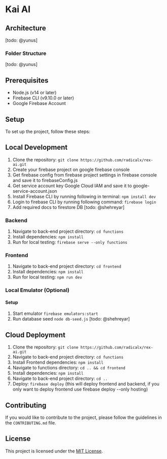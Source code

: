 # Kai AI

## Architecture
 [todo: @yunus]

### Folder Structure
 [todo: @yunus]

## Prerequisites
- Node.js (v14 or later)
- Firebase CLI (v9.10.0 or later)
- Google Firebase Account

## Setup
To set up the project, follow these steps:

## Local Development
1. Clone the repository: `git clone https://github.com/radicalx/rex-ai.git`
2. Create your firebase project on google firebase console
3. Get firebase config from firebase project settings in firebase console and save it to firebaseConfig.js
4. Get service account key Google Cloud IAM and save it to google-service-account.json
5. Install Firebase CLI by running following in terminal: `npm install dev`
6. Login to firebase CLI by running following command: `firebase login`
7. Add required docs to firestore DB [todo: @shehreyar]

### Backend
1. Navigate to back-end project directory: `cd functions`
2. Install dependencies: `npm install`
3. Run for local testing: `firebase serve --only functions`

### Frontend
1. Navigate to back-end project directory: `cd frontend`
2. Install dependencies: `npm install`
3. Run for local testing: `npm run dev`

### Local Emulator (Optional)
#### Setup
1. Start emulator `firebase emulators:start`
2. Run database seed `node db-seed.js`  [todo: @shehreyar]

## Cloud Deployment
1. Clone the repository: `git clone https://github.com/radicalx/rex-ai.git`
2. Navigate to back-end project directory: `cd functions`
3. Install Frontend dependencies: `npm install`
4. Navigate to functions directory: `cd .. && cd frontend`
5. Install dependencies: `npm install`
6. Navigate to back-end project directory: `cd ..`
7. Deploy: `firebase deploy` 
(this will deploy frontend and backend, if you only want to deploy frontend use firebase deploy --only hosting)

## Contributing

If you would like to contribute to the project, please follow the guidelines in the `CONTRIBUTING.md` file.

## License

This project is licensed under the [MIT License](LICENSE).
